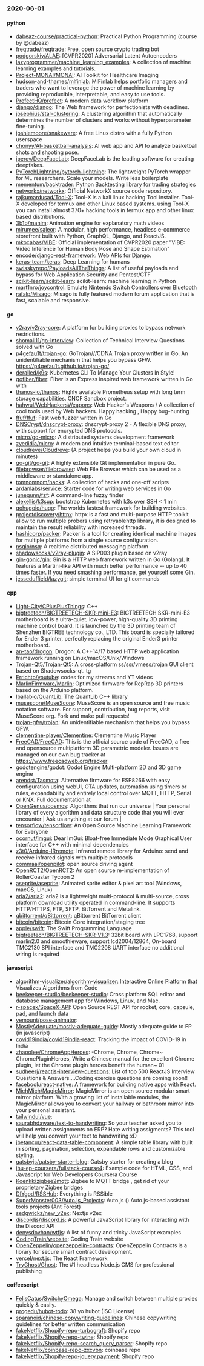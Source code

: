### 2020-06-01

#### python
* [dabeaz-course/practical-python](https://github.com/dabeaz-course/practical-python): Practical Python Programming (course by @dabeaz)
* [freqtrade/freqtrade](https://github.com/freqtrade/freqtrade): Free, open source crypto trading bot
* [podgorskiy/ALAE](https://github.com/podgorskiy/ALAE): [CVPR2020] Adversarial Latent Autoencoders
* [lazyprogrammer/machine_learning_examples](https://github.com/lazyprogrammer/machine_learning_examples): A collection of machine learning examples and tutorials.
* [Project-MONAI/MONAI](https://github.com/Project-MONAI/MONAI): AI Toolkit for Healthcare Imaging
* [hudson-and-thames/mlfinlab](https://github.com/hudson-and-thames/mlfinlab): MlFinlab helps portfolio managers and traders who want to leverage the power of machine learning by providing reproducible, interpretable, and easy to use tools.
* [PrefectHQ/prefect](https://github.com/PrefectHQ/prefect): A modern data workflow platform
* [django/django](https://github.com/django/django): The Web framework for perfectionists with deadlines.
* [josephius/star-clustering](https://github.com/josephius/star-clustering): A clustering algorithm that automatically determines the number of clusters and works without hyperparameter fine-tuning.
* [joshiemoore/snakeware](https://github.com/joshiemoore/snakeware): A free Linux distro with a fully Python userspace
* [chonyy/AI-basketball-analysis](https://github.com/chonyy/AI-basketball-analysis):  AI web app and API to analyze basketball shots and shooting pose.
* [iperov/DeepFaceLab](https://github.com/iperov/DeepFaceLab): DeepFaceLab is the leading software for creating deepfakes.
* [PyTorchLightning/pytorch-lightning](https://github.com/PyTorchLightning/pytorch-lightning): The lightweight PyTorch wrapper for ML researchers. Scale your models. Write less boilerplate
* [mementum/backtrader](https://github.com/mementum/backtrader): Python Backtesting library for trading strategies
* [networkx/networkx](https://github.com/networkx/networkx): Official NetworkX source code repository.
* [rajkumardusad/Tool-X](https://github.com/rajkumardusad/Tool-X): Tool-X is a kali linux hacking Tool installer. Tool-X developed for termux and other Linux based systems. using Tool-X you can install almost 370+ hacking tools in termux app and other linux based distributions.
* [3b1b/manim](https://github.com/3b1b/manim): Animation engine for explanatory math videos
* [mirumee/saleor](https://github.com/mirumee/saleor): A modular, high performance, headless e-commerce storefront built with Python, GraphQL, Django, and ReactJS.
* [mkocabas/VIBE](https://github.com/mkocabas/VIBE): Official implementation of CVPR2020 paper "VIBE: Video Inference for Human Body Pose and Shape Estimation"
* [encode/django-rest-framework](https://github.com/encode/django-rest-framework): Web APIs for Django. 
* [keras-team/keras](https://github.com/keras-team/keras): Deep Learning for humans
* [swisskyrepo/PayloadsAllTheThings](https://github.com/swisskyrepo/PayloadsAllTheThings): A list of useful payloads and bypass for Web Application Security and Pentest/CTF
* [scikit-learn/scikit-learn](https://github.com/scikit-learn/scikit-learn): scikit-learn: machine learning in Python
* [mart1nro/joycontrol](https://github.com/mart1nro/joycontrol): Emulate Nintendo Switch Controllers over Bluetooth
* [rafalp/Misago](https://github.com/rafalp/Misago): Misago is fully featured modern forum application that is fast, scalable and responsive.

#### go
* [v2ray/v2ray-core](https://github.com/v2ray/v2ray-core): A platform for building proxies to bypass network restrictions.
* [shomali11/go-interview](https://github.com/shomali11/go-interview): Collection of Technical Interview Questions solved with Go
* [p4gefau1t/trojan-go](https://github.com/p4gefau1t/trojan-go): GoTrojan///CDNA Trojan proxy written in Go. An unidentifiable mechanism that helps you bypass GFW. https://p4gefau1t.github.io/trojan-go/
* [derailed/k9s](https://github.com/derailed/k9s):  Kubernetes CLI To Manage Your Clusters In Style!
* [gofiber/fiber](https://github.com/gofiber/fiber):  Fiber is an Express inspired web framework written in Go with 
* [thanos-io/thanos](https://github.com/thanos-io/thanos): Highly available Prometheus setup with long term storage capabilities. CNCF Sandbox project.
* [hahwul/WebHackersWeapons](https://github.com/hahwul/WebHackersWeapons):  Web Hacker's Weapons / A collection of cool tools used by Web hackers. Happy hacking , Happy bug-hunting
* [ffuf/ffuf](https://github.com/ffuf/ffuf): Fast web fuzzer written in Go
* [DNSCrypt/dnscrypt-proxy](https://github.com/DNSCrypt/dnscrypt-proxy): dnscrypt-proxy 2 - A flexible DNS proxy, with support for encrypted DNS protocols.
* [micro/go-micro](https://github.com/micro/go-micro): A distributed systems development framework
* [zyedidia/micro](https://github.com/zyedidia/micro): A modern and intuitive terminal-based text editor
* [cloudreve/Cloudreve](https://github.com/cloudreve/Cloudreve):  (A project helps you build your own cloud in minutes)
* [go-git/go-git](https://github.com/go-git/go-git): A highly extensible Git implementation in pure Go.
* [filebrowser/filebrowser](https://github.com/filebrowser/filebrowser):  Web File Browser which can be used as a middleware or standalone app.
* [tomnomnom/hacks](https://github.com/tomnomnom/hacks): A collection of hacks and one-off scripts
* [ardanlabs/service](https://github.com/ardanlabs/service): Starter code for writing web services in Go
* [junegunn/fzf](https://github.com/junegunn/fzf):  A command-line fuzzy finder
* [alexellis/k3sup](https://github.com/alexellis/k3sup): bootstrap Kubernetes with k3s over SSH < 1 min 
* [gohugoio/hugo](https://github.com/gohugoio/hugo): The worlds fastest framework for building websites.
* [projectdiscovery/httpx](https://github.com/projectdiscovery/httpx): httpx is a fast and multi-purpose HTTP toolkit allow to run multiple probers using retryablehttp library, it is designed to maintain the result reliability with increased threads.
* [hashicorp/packer](https://github.com/hashicorp/packer): Packer is a tool for creating identical machine images for multiple platforms from a single source configuration.
* [nsqio/nsq](https://github.com/nsqio/nsq): A realtime distributed messaging platform
* [shadowsocks/v2ray-plugin](https://github.com/shadowsocks/v2ray-plugin): A SIP003 plugin based on v2ray
* [gin-gonic/gin](https://github.com/gin-gonic/gin): Gin is a HTTP web framework written in Go (Golang). It features a Martini-like API with much better performance -- up to 40 times faster. If you need smashing performance, get yourself some Gin.
* [jesseduffield/lazygit](https://github.com/jesseduffield/lazygit): simple terminal UI for git commands

#### cpp
* [Light-City/CPlusPlusThings](https://github.com/Light-City/CPlusPlusThings): C++
* [bigtreetech/BIGTREETECH-SKR-mini-E3](https://github.com/bigtreetech/BIGTREETECH-SKR-mini-E3): BIGTREETECH SKR-mini-E3 motherboard is a ultra-quiet, low-power, high-quality 3D printing machine control board. It is launched by the 3D printing team of Shenzhen BIGTREE technology co., LTD. This board is specially tailored for Ender 3 printer, perfectly replacing the original Ender3 printer motherboard.
* [an-tao/drogon](https://github.com/an-tao/drogon): Drogon: A C++14/17 based HTTP web application framework running on Linux/macOS/Unix/Windows
* [Trojan-Qt5/Trojan-Qt5](https://github.com/Trojan-Qt5/Trojan-Qt5): A cross-platform ss/ssr/vmess/trojan GUI client based on Shadowsocks-qt. tg
* [Errichto/youtube](https://github.com/Errichto/youtube): codes for my streams and YT videos
* [MarlinFirmware/Marlin](https://github.com/MarlinFirmware/Marlin): Optimized firmware for RepRap 3D printers based on the Arduino platform.
* [lballabio/QuantLib](https://github.com/lballabio/QuantLib): The QuantLib C++ library
* [musescore/MuseScore](https://github.com/musescore/MuseScore): MuseScore is an open source and free music notation software. For support, contribution, bug reports, visit MuseScore.org. Fork and make pull requests!
* [trojan-gfw/trojan](https://github.com/trojan-gfw/trojan): An unidentifiable mechanism that helps you bypass GFW.
* [clementine-player/Clementine](https://github.com/clementine-player/Clementine):  Clementine Music Player
* [FreeCAD/FreeCAD](https://github.com/FreeCAD/FreeCAD): This is the official source code of FreeCAD, a free and opensource multiplatform 3D parametric modeler. Issues are managed on our own bug tracker at https://www.freecadweb.org/tracker
* [godotengine/godot](https://github.com/godotengine/godot): Godot Engine  Multi-platform 2D and 3D game engine
* [arendst/Tasmota](https://github.com/arendst/Tasmota): Alternative firmware for ESP8266 with easy configuration using webUI, OTA updates, automation using timers or rules, expandability and entirely local control over MQTT, HTTP, Serial or KNX. Full documentation at
* [OpenGenus/cosmos](https://github.com/OpenGenus/cosmos): Algorithms that run our universe | Your personal library of every algorithm and data structure code that you will ever encounter | Ask us anything at our forum |
* [tensorflow/tensorflow](https://github.com/tensorflow/tensorflow): An Open Source Machine Learning Framework for Everyone
* [ocornut/imgui](https://github.com/ocornut/imgui): Dear ImGui: Bloat-free Immediate Mode Graphical User interface for C++ with minimal dependencies
* [z3t0/Arduino-IRremote](https://github.com/z3t0/Arduino-IRremote): Infrared remote library for Arduino: send and receive infrared signals with multiple protocols
* [commaai/openpilot](https://github.com/commaai/openpilot): open source driving agent
* [OpenRCT2/OpenRCT2](https://github.com/OpenRCT2/OpenRCT2): An open source re-implementation of RollerCoaster Tycoon 2 
* [aseprite/aseprite](https://github.com/aseprite/aseprite): Animated sprite editor & pixel art tool (Windows, macOS, Linux)
* [aria2/aria2](https://github.com/aria2/aria2): aria2 is a lightweight multi-protocol & multi-source, cross platform download utility operated in command-line. It supports HTTP/HTTPS, FTP, SFTP, BitTorrent and Metalink.
* [qbittorrent/qBittorrent](https://github.com/qbittorrent/qBittorrent): qBittorrent BitTorrent client
* [bitcoin/bitcoin](https://github.com/bitcoin/bitcoin): Bitcoin Core integration/staging tree
* [apple/swift](https://github.com/apple/swift): The Swift Programming Language
* [bigtreetech/BIGTREETECH-SKR-V1.3](https://github.com/bigtreetech/BIGTREETECH-SKR-V1.3): 32bit board with LPC1768, support marlin2.0 and smoothieware, support lcd2004/12864, On-board TMC2130 SPI interface and TMC2208 UART interface no additional wiring is required

#### javascript
* [algorithm-visualizer/algorithm-visualizer](https://github.com/algorithm-visualizer/algorithm-visualizer): Interactive Online Platform that Visualizes Algorithms from Code
* [beekeeper-studio/beekeeper-studio](https://github.com/beekeeper-studio/beekeeper-studio): Cross platform SQL editor and database management app for Windows, Linux, and Mac.
* [r-spacex/SpaceX-API](https://github.com/r-spacex/SpaceX-API):  Open Source REST API for rocket, core, capsule, pad, and launch data
* [yemount/pose-animator](https://github.com/yemount/pose-animator): 
* [MostlyAdequate/mostly-adequate-guide](https://github.com/MostlyAdequate/mostly-adequate-guide): Mostly adequate guide to FP (in javascript)
* [covid19india/covid19india-react](https://github.com/covid19india/covid19india-react): Tracking the impact of COVID-19 in India
* [zhaoolee/ChromeAppHeroes](https://github.com/zhaoolee/ChromeAppHeroes): -Chrome, Chrome, Chrome~ ChromePluginHeroes, Write a Chinese manual for the excellent Chrome plugin, let the Chrome plugin heroes benefit the human~ 01
* [sudheerj/reactjs-interview-questions](https://github.com/sudheerj/reactjs-interview-questions): List of top 500 ReactJS Interview Questions & Answers....Coding exercise questions are coming soon!!
* [facebook/react-native](https://github.com/facebook/react-native): A framework for building native apps with React.
* [MichMich/MagicMirror](https://github.com/MichMich/MagicMirror): MagicMirror is an open source modular smart mirror platform. With a growing list of installable modules, the MagicMirror allows you to convert your hallway or bathroom mirror into your personal assistant.
* [tailwindui/vue](https://github.com/tailwindui/vue): 
* [saurabhdaware/text-to-handwriting](https://github.com/saurabhdaware/text-to-handwriting): So your teacher asked you to upload written assignments on ERP? Hate writing assigments? This tool will help you convert your text to handwriting xD
* [jbetancur/react-data-table-component](https://github.com/jbetancur/react-data-table-component): A simple table library with built in sorting, pagination, selection, expandable rows and customizable styling.
* [gatsbyjs/gatsby-starter-blog](https://github.com/gatsbyjs/gatsby-starter-blog): Gatsby starter for creating a blog
* [jhu-ep-coursera/fullstack-course4](https://github.com/jhu-ep-coursera/fullstack-course4): Example code for HTML, CSS, and Javascript for Web Developers Coursera Course
* [Koenkk/zigbee2mqtt](https://github.com/Koenkk/zigbee2mqtt): Zigbee  to MQTT bridge , get rid of your proprietary Zigbee bridges 
* [DIYgod/RSSHub](https://github.com/DIYgod/RSSHub):  Everything is RSSible
* [SuperMonster003/Auto.js_Projects](https://github.com/SuperMonster003/Auto.js_Projects): Auto.js () Auto.js-based assistant tools projects (Ant Forest)
* [sedgwickz/new_v2ex](https://github.com/sedgwickz/new_v2ex): Nextjs  v2ex
* [discordjs/discord.js](https://github.com/discordjs/discord.js): A powerful JavaScript library for interacting with the Discord API
* [denysdovhan/wtfjs](https://github.com/denysdovhan/wtfjs): A list of funny and tricky JavaScript examples
* [CodingTrain/website](https://github.com/CodingTrain/website): Coding Train website
* [OpenZeppelin/openzeppelin-contracts](https://github.com/OpenZeppelin/openzeppelin-contracts): OpenZeppelin Contracts is a library for secure smart contract development.
* [vercel/next.js](https://github.com/vercel/next.js): The React Framework
* [TryGhost/Ghost](https://github.com/TryGhost/Ghost):  The #1 headless Node.js CMS for professional publishing

#### coffeescript
* [FelisCatus/SwitchyOmega](https://github.com/FelisCatus/SwitchyOmega): Manage and switch between multiple proxies quickly & easily.
* [progedu/hubot-todo](https://github.com/progedu/hubot-todo): 38 yo hubot  (ISC License)
* [sparanoid/chinese-copywriting-guidelines](https://github.com/sparanoid/chinese-copywriting-guidelines): Chinese copywriting guidelines for better written communication
* [fakeNetflix/Shopify-repo-turbograft](https://github.com/fakeNetflix/Shopify-repo-turbograft): Shopify repo
* [fakeNetflix/Shopify-repo-twine](https://github.com/fakeNetflix/Shopify-repo-twine): Shopify repo
* [fakeNetflix/Shopify-repo-search_query_parser](https://github.com/fakeNetflix/Shopify-repo-search_query_parser): Shopify repo
* [fakeNetflix/coinbase-repo-zxcvbn](https://github.com/fakeNetflix/coinbase-repo-zxcvbn): coinbase repo
* [fakeNetflix/Shopify-repo-jquery.payment](https://github.com/fakeNetflix/Shopify-repo-jquery.payment): Shopify repo
